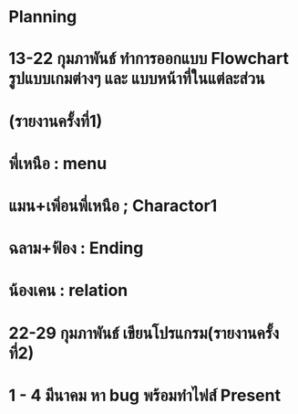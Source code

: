 # Planning
# 13-22 กุมภาพันธ์ ทำการออกแบบ Flowchart รูปแบบเกมต่างๆ และ แบบหน้าที่ในแต่ละส่วน
# (รายงานครั้งที่1)
# พี่เหนือ : menu
# แมน+เพิ่อนพี่เหนือ ; Charactor1 
# ฉลาม+ฟ้อง : Ending
# น้องเคน : relation
# 22-29 กุมภาพันธ์ เขียนโปรแกรม(รายงานครั้งที่2)
# 1 - 4 มีนาคม หา bug พร้อมทำไฟส์ Present